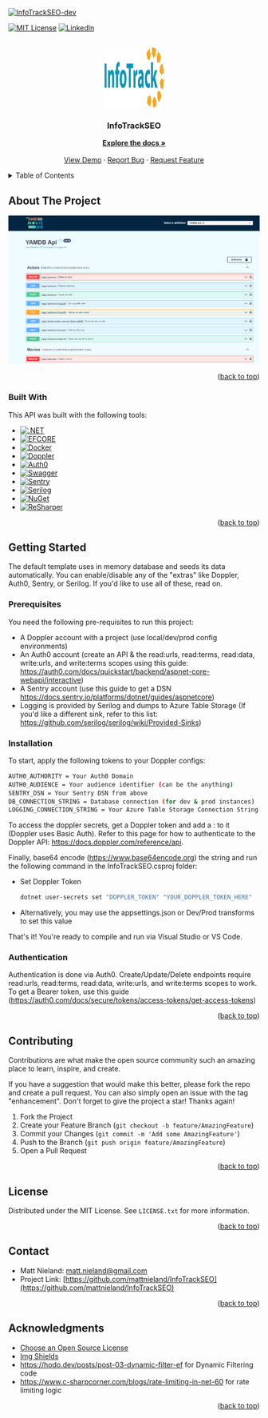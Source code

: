 <!-- Original template: https://github.com/othneildrew/Best-README-Template/pull/73 -->
<a name="readme-top"></a>

<!-- PROJECT SHIELDS -->
<!-- [![Contributors][contributors-shield]][contributors-url]
[![Forks][forks-shield]][forks-url]
[![Stargazers][stars-shield]][stars-url]
[![Issues][issues-shield]][issues-url]
-->
[![InfoTrackSEO-dev](https://github.com/mattnieland/InfoTrackSEO/actions/workflows/InfoTrackSEO-dev.yml/badge.svg)](https://github.com/mattnieland/InfoTrackSEO/actions/workflows/InfoTrackSEO-dev.yml)

[![MIT License][license-shield]][license-url]
[![LinkedIn][linkedin-shield]][linkedin-url]

<!-- PROJECT LOGO -->
<br />
<div align="center">
  <a href="https://github.com/mattnieland/InfoTrackSEO">
    <img src="images/logo.png" alt="Logo" width="120" height="120">
  </a>

  <h3 align="center">InfoTrackSEO</h3>

  <p align="center">
    <a href="https://github.com/mattnieland/InfoTrackSEO"><strong>Explore the docs »</strong></a>
    <br />
    <br />
    <a href="https://github.com/mattnieland/InfoTrackSEO">View Demo</a>
    ·
    <a href="https://github.com/mattnieland/InfoTrackSEO/issues">Report Bug</a>
    ·
    <a href="https://github.com/mattnieland/InfoTrackSEO/issues">Request Feature</a>
  </p>
</div>



<!-- TABLE OF CONTENTS -->
<details>
  <summary>Table of Contents</summary>
  <ol>
    <li>
      <a href="#about-the-project">About The Project</a>
      <ul>
        <li><a href="#built-with">Built With</a></li>
      </ul>
    </li>
    <li>
      <a href="#getting-started">Getting Started</a>
      <ul>
        <li><a href="#prerequisites">Prerequisites</a></li>
        <li><a href="#installation">Installation</a></li>
        <li><a href="#authentication">Authentication</a></li>
      </ul>
    </li>    
    <li><a href="#contributing">Contributing</a></li>
    <li><a href="#license">License</a></li>
    <li><a href="#contact">Contact</a></li>
    <li><a href="#acknowledgments">Acknowledgments</a></li>
  </ol>
</details>



<!-- ABOUT THE PROJECT -->
## About The Project

![Product Name Screen Shot][product-screenshot]

<p align="right">(<a href="#readme-top">back to top</a>)</p>


### Built With

This API was built with the following tools:

* [![.NET][.NET]][.NET-url]
* [![EFCORE][EFCORE]][EFCORE-url]
* [![Docker][Docker]][Docker-url]
* [![Doppler][Doppler]][Doppler-url]
* [![Auth0][Auth0]][Auth0-url]
* [![Swagger][Swagger]][Swagger-url]
* [![Sentry][Sentry]][Sentry-url]
* [![Serilog][Serilog]][Serilog-url]
* [![NuGet][NuGet]][NuGet-url]
* [![ReSharper][ReSharper]][ReSharper-url]

<p align="right">(<a href="#readme-top">back to top</a>)</p>



<!-- GTTING STARTED -->
## Getting Started

The default template uses in memory database and seeds
its data automatically.  You can enable/disable any of the "extras" like Doppler, Auth0, Sentry, or Serilog.  If you'd like to use all of these,
read on.

### Prerequisites
You need the following pre-requisites to run this project:
* A Doppler account with a project (use local/dev/prod config environments)
* An Auth0 account (create an API & the read:urls, read:terms, read:data, write:urls, and write:terms scopes using this guide: https://auth0.com/docs/quickstart/backend/aspnet-core-webapi/interactive)
* A Sentry account (use this guide to get a DSN https://docs.sentry.io/platforms/dotnet/guides/aspnetcore)
* Logging is provided by Serilog and dumps to Azure Table Storage (If you'd like a different sink, refer to this list: https://github.com/serilog/serilog/wiki/Provided-Sinks)

### Installation

To start, apply the following tokens to your Doppler configs:
  ```sh
  AUTH0_AUTHORITY = Your Auth0 Domain
  AUTH0_AUDIENCE = Your audience identifier (can be the anything)
  SENTRY_DSN = Your Sentry DSN from above
  DB_CONNECTION_STRING = Database connection (for dev & prod instances)
  LOGGING_CONNECTION_STRING = Your Azure Table Storage Connection String (If you don't have this key, logging will be skipped in setup)  
  ```

To access the doppler secrets, get a Doppler token and add a : to it (Doppler uses Basic Auth).  Refer to this page for how to authenticate to the Doppler API: https://docs.doppler.com/reference/api.

Finally, base64 encode (https://www.base64encode.org) the string and run the following command in the InfoTrackSEO.csproj folder:

* Set Doppler Token
  ```sh
  dotnet user-secrets set "DOPPLER_TOKEN" "YOUR_DOPPLER_TOKEN_HERE"
  ```

* Alternatively, you may use the appsettings.json or Dev/Prod transforms to set this value

That's it!  You're ready to compile and run via Visual Studio or VS Code.

### Authentication
Authentication is done via Auth0.  Create/Update/Delete endpoints require read:urls, read:terms, read:data, write:urls, and write:terms scopes
to work.  To get a Bearer token, use this guide (https://auth0.com/docs/secure/tokens/access-tokens/get-access-tokens)

<p align="right">(<a href="#readme-top">back to top</a>)</p>

<!-- CONTRIBUTING -->
## Contributing

Contributions are what make the open source community such an amazing place to learn, inspire, and create.

If you have a suggestion that would make this better, please fork the repo and create a pull request. You can also simply open an issue with the tag "enhancement".
Don't forget to give the project a star! Thanks again!

1. Fork the Project
2. Create your Feature Branch (`git checkout -b feature/AmazingFeature`)
3. Commit your Changes (`git commit -m 'Add some AmazingFeature'`)
4. Push to the Branch (`git push origin feature/AmazingFeature`)
5. Open a Pull Request

<p align="right">(<a href="#readme-top">back to top</a>)</p>



<!-- LICENSE -->
## License

Distributed under the MIT License. See `LICENSE.txt` for more information.

<p align="right">(<a href="#readme-top">back to top</a>)</p>



<!-- CONTACT -->
## Contact

* Matt Nieland: matt.nieland@gmail.com
* Project Link: [https://github.com/mattnieland/InfoTrackSEO](https://github.com/mattnieland/InfoTrackSEO)

<p align="right">(<a href="#readme-top">back to top</a>)</p>



<!-- ACKNOWLEDGMENTS -->
## Acknowledgments

* [Choose an Open Source License](https://choosealicense.com)
* [Img Shields](https://shields.io)
* https://hodo.dev/posts/post-03-dynamic-filter-ef for Dynamic Filtering code
* https://www.c-sharpcorner.com/blogs/rate-limiting-in-net-60 for rate limiting logic

<p align="right">(<a href="#readme-top">back to top</a>)</p>

<!-- MARKDOWN LINKS & IMAGES -->
[contributors-shield]: https://img.shields.io/github/contributors/othneildrew/Best-README-Template.svg?style=for-the-badge
[contributors-url]: https://github.com/mattnieland/InfoTrackSEO/graphs/contributors
[forks-shield]: https://img.shields.io/github/forks/othneildrew/Best-README-Template.svg?style=for-the-badge
[forks-url]: https://github.com/mattnieland/InfoTrackSEO/network/members
[stars-shield]: https://img.shields.io/github/stars/othneildrew/Best-README-Template.svg?style=for-the-badge
[stars-url]: https://github.com/mattnieland/InfoTrackSEO/stargazers
[issues-shield]: https://img.shields.io/github/issues/othneildrew/Best-README-Template.svg?style=for-the-badge
[issues-url]: https://github.com/mattnieland/InfoTrackSEO/issues
[license-shield]: https://img.shields.io/github/license/othneildrew/Best-README-Template.svg?style=for-the-badge
[license-url]: https://github.com/mattnieland/InfoTrackSEO/blob/main/LICENSE.txt
[linkedin-shield]: https://img.shields.io/badge/-LinkedIn-black.svg?style=for-the-badge&logo=linkedin&colorB=555
[linkedin-url]: https://www.linkedin.com/in/mattnieland
[product-screenshot]: images/screenshot.png
[token]: images/token.png
[.NET]: https://img.shields.io/badge/.NET-512BD4?style=for-the-badge&logo=.net
[.NET-url]: https://learn.microsoft.com/en-us/aspnet/core/?view=aspnetcore-6.0
[EFCORE]: https://img.shields.io/badge/Entity%20Framework-512BD4?style=for-the-badge
[EFCORE-url]: https://learn.microsoft.com/en-us/ef/core
[Docker]: https://img.shields.io/badge/Docker-000000?style=for-the-badge&logo=Docker
[Docker-url]: https://www.docker.com
[Auth0]: https://img.shields.io/badge/Auth0-000000?style=for-the-badge&logo=Auth0
[Auth0-url]: https://auth0.com
[Swagger]: https://img.shields.io/badge/Swagger-000000?style=for-the-badge&logo=Swagger
[Swagger-url]: https://swagger.io
[Doppler]: https://img.shields.io/badge/Doppler-000000?style=for-the-badge
[Doppler-url]: https://www.doppler.com
[Sentry]: https://img.shields.io/badge/Sentry-362D59?style=for-the-badge&logo=Sentry
[Sentry-url]: https://sentry.io
[Serilog]: https://img.shields.io/badge/Serilog-000000?style=for-the-badge
[Serilog-url]: https://serilog.net
[NuGet]: https://img.shields.io/badge/NuGet-004880?style=for-the-badge&logo=NuGet
[NuGet-url]: https://www.nuget.org
[ReSharper]: https://img.shields.io/badge/ReSharper-000000?style=for-the-badge&logo=ReSharper
[ReSharper-url]: https://www.jetbrains.com/resharper
